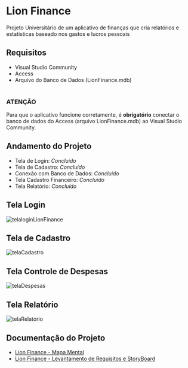 # Lion Finance
 Projeto Universitário de um aplicativo de finanças que cria relatórios e estatísticas baseado nos gastos e lucros pessoais 

## Requisitos
- Visual Studio Community
- Access
- Arquivo do Banco de Dados (LionFinance.mdb)
  <br>
  <br>
### ATENÇÃO
Para que o aplicativo funcione corretamente, é <strong>obrigatório</strong> conectar o banco de dados do Access (arquivo LionFinance.mdb) ao Visual Studio Community.


## Andamento do Projeto

- Tela de Login: <i>Concluído</i>
- Tela de Cadastro: <i>Concluído</i>
- Conexão com Banco de Dados: <i>Concluído</i>
- Tela Cadastro Financeiro: <i>Concluído</i>
- Tela Relatório: <i>Concluído</i>


## Tela Login

![telaloginLionFinance](https://github.com/layla-lima/lion-finance-app/assets/129623575/ca00daef-4d9e-4876-b2fa-9ef37a6c4d0b)

## Tela de Cadastro

![telaCadastro](https://github.com/layla-lima/lion-finance-app/assets/129623575/b71d9c65-c9e1-4b3e-90c2-379d3fb8a111)

## Tela Controle de Despesas

![telaDespesas](https://github.com/layla-lima/lion-finance-app/assets/129623575/2b156370-d0c8-442c-8ac6-ec3557ec8f22)


## Tela Relatório

![telaRelatorio](https://github.com/layla-lima/lion-finance-app/assets/129623575/2dad9cc7-d09d-4185-be5a-28f12332a545)


## Documentação do Projeto

- <a href="https://lucid.app/lucidspark/365bd1e4-cd10-442f-b325-2a99d120d872/edit?invitationId=inv_8510dfda-c8c7-480d-976b-a89897cbfa18">Lion Finance - Mapa Mental</a>
- <a href="https://lucid.app/lucidchart/455e0c4c-28c2-4268-ba79-b21a2a8bac3f/edit?viewport_loc=-2963%2C988%2C13875%2C6288%2CuDe-dIt-NWfS&invitationId=inv_fc7689cf-7861-45cc-aea0-558b9c9ea124">Lion Finance - Levantamento de Requisitos e StoryBoard</a>


